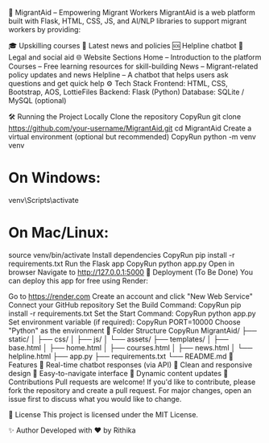 📌 MigrantAid – Empowering Migrant Workers
MigrantAid is a web platform built with Flask, HTML, CSS, JS, and AI/NLP libraries to support migrant workers by providing:

🎓 Upskilling courses
📰 Latest news and policies
🆘 Helpline chatbot
🤝 Legal and social aid
🌐 Website Sections
Home – Introduction to the platform
Courses – Free learning resources for skill-building
News – Migrant-related policy updates and news
Helpline – A chatbot that helps users ask questions and get quick help
⚙️ Tech Stack
Frontend: HTML, CSS, Bootstrap, AOS, LottieFiles
Backend: Flask (Python)
Database: SQLite / MySQL (optional)

🛠️ Running the Project Locally
Clone the repository
CopyRun
git clone https://github.com/your-username/MigrantAid.git
cd MigrantAid
Create a virtual environment (optional but recommended)
CopyRun
python -m venv venv
# On Windows:
venv\Scripts\activate
# On Mac/Linux:
source venv/bin/activate
Install dependencies
CopyRun
pip install -r requirements.txt
Run the Flask app
CopyRun
python app.py
Open in browser
Navigate to http://127.0.0.1:5000
🚀 Deployment (To Be Done)
You can deploy this app for free using Render:

Go to https://render.com
Create an account and click "New Web Service"
Connect your GitHub repository
Set the Build Command:
CopyRun
pip install -r requirements.txt
Set the Start Command:
CopyRun
python app.py
Set environment variable (if required):
CopyRun
PORT=10000
Choose "Python" as the environment
📁 Folder Structure
CopyRun
MigrantAid/
├── static/
│   ├── css/
│   ├── js/
│   └── assets/
├── templates/
│   ├── base.html
│   ├── home.html
│   ├── courses.html
│   ├── news.html
│   └── helpline.html
├── app.py
├── requirements.txt
└── README.md
🧠 Features
🔹 Real-time chatbot responses (via API)
🔹 Clean and responsive design
🔹 Easy-to-navigate interface
🔹 Dynamic content updates
🤝 Contributions
Pull requests are welcome!
If you'd like to contribute, please fork the repository and create a pull request.
For major changes, open an issue first to discuss what you would like to change.

📄 License
This project is licensed under the MIT License.

✨ Author
Developed with ❤️ by Rithika

